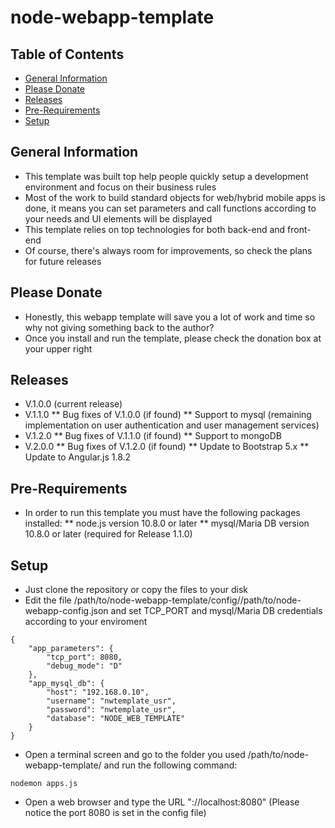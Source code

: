 # node-webapp-template

## Table of Contents
* [General Information](#general-information)
* [Please Donate](#please-donate)
* [Releases](#releases)
* [Pre-Requirements](#pre-requirements)
* [Setup](#setup)

## General Information
* This template was built top help people quickly setup a development environment and focus on their business rules
* Most of the work to build standard objects for web/hybrid mobile apps is done, it means you can set parameters and call functions according to your needs and UI elements will be displayed 
* This template relies on top technologies for both back-end and front-end
* Of course, there's always room for improvements, so check the plans for future releases

## Please Donate
* Honestly, this webapp template will save you a lot of work and time so why not giving something back to the author?
* Once you install and run the template, please check the donation box at your upper right

## Releases
* V.1.0.0 (current release)
* V.1.1.0
** Bug fixes of V.1.0.0 (if found)
** Support to mysql (remaining implementation on user authentication and user management services)
* V.1.2.0
** Bug fixes of V.1.1.0 (if found)
** Support to mongoDB
* V.2.0.0
** Bug fixes of V.1.2.0 (if found)
** Update to Bootstrap 5.x
** Update to Angular.js 1.8.2

## Pre-Requirements
* In order to run this template you must have the following packages installed:
** node.js version 10.8.0 or later
** mysql/Maria DB version 10.8.0 or later (required for Release 1.1.0)

## Setup
* Just clone the repository or copy the files to your disk
* Edit the file /path/to/node-webapp-template/config//path/to/node-webapp-config.json and set TCP_PORT and mysql/Maria DB credentials according to your enviroment
```
{
    "app_parameters": {
        "tcp_port": 8080,
        "debug_mode": "D"
    },
    "app_mysql_db": {
        "host": "192.168.0.10",
        "username": "nwtemplate_usr",
        "password": "nwtemplate_usr",
        "database": "NODE_WEB_TEMPLATE"
    }
}
```
* Open a terminal screen and go to the folder you used /path/to/node-webapp-template/ and run the following command:
```
nodemon apps.js
```
* Open a web browser and type the URL "://localhost:8080" (Please notice the port 8080 is set in the config file)